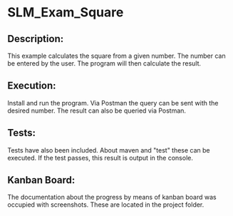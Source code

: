 # SLM_Exam_Square

## Description:

This example calculates the square from a given number. The number can be entered by the user. The program will then calculate the result.

## Execution:

Install and run the program. Via Postman the query can be sent with the desired number. The result can also be queried via Postman.

## Tests:

Tests have also been included. About maven and "test" these can be executed. If the test passes, this result is output in the console.

## Kanban Board:

The documentation about the progress by means of kanban board was occupied with screenshots. These are located in the project folder.
